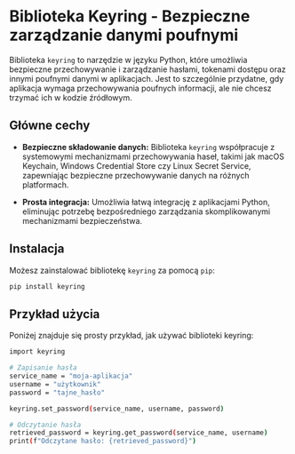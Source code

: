 # Biblioteka Keyring - Bezpieczne zarządzanie danymi poufnymi

Biblioteka `keyring` to narzędzie w języku Python, które umożliwia bezpieczne przechowywanie i zarządzanie hasłami, tokenami dostępu oraz innymi poufnymi danymi w aplikacjach. Jest to szczególnie przydatne, gdy aplikacja wymaga przechowywania poufnych informacji, ale nie chcesz trzymać ich w kodzie źródłowym.

## Główne cechy

- **Bezpieczne składowanie danych:** Biblioteka `keyring` współpracuje z systemowymi mechanizmami przechowywania haseł, takimi jak macOS Keychain, Windows Credential Store czy Linux Secret Service, zapewniając bezpieczne przechowywanie danych na różnych platformach.
  
- **Prosta integracja:** Umożliwia łatwą integrację z aplikacjami Python, eliminując potrzebę bezpośredniego zarządzania skomplikowanymi mechanizmami bezpieczeństwa.

## Instalacja

Możesz zainstalować bibliotekę `keyring` za pomocą `pip`:

```bash
pip install keyring
```

## Przykład użycia
Poniżej znajduje się prosty przykład, jak używać biblioteki keyring:

```bash
import keyring

# Zapisanie hasła
service_name = "moja-aplikacja"
username = "użytkownik"
password = "tajne_hasło"

keyring.set_password(service_name, username, password)

# Odczytanie hasła
retrieved_password = keyring.get_password(service_name, username)
print(f"Odczytane hasło: {retrieved_password}")
```
